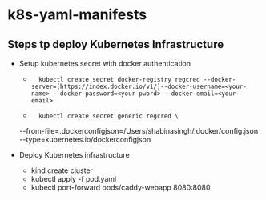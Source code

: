 # k8s-yaml-manifests


## Steps tp deploy Kubernetes Infrastructure

-   Setup kubernetes secret with docker authentication
    -       kubectl create secret docker-registry regcred --docker-server=[https://index.docker.io/v1/]--docker-username=<your-name> --docker-password=<your-pword> --docker-email=<your-email>
    -       kubectl create secret generic regcred \
    --from-file=.dockerconfigjson=/Users/shabinasingh/.docker/config.json \
    --type=kubernetes.io/dockerconfigjson


-   Deploy Kubernetes infrastructure
    -   kind create cluster
    -   kubectl apply -f pod.yaml
    -   kubectl port-forward pods/caddy-webapp 8080:8080 